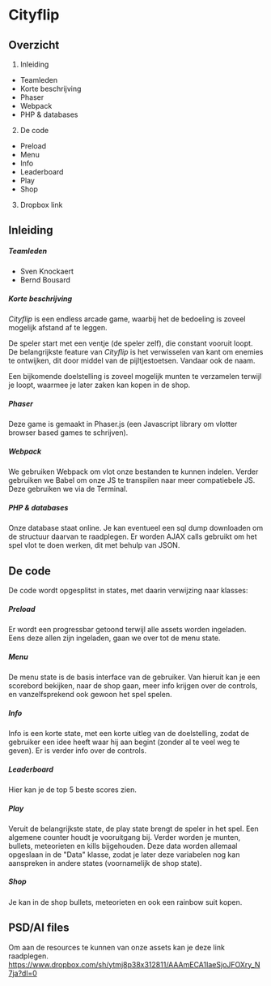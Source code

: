 # Cityflip

## Overzicht
1. Inleiding
  * Teamleden
  * Korte beschrijving
  * Phaser
  * Webpack
  * PHP & databases
2. De code
  * Preload
  * Menu
  * Info
  * Leaderboard
  * Play
  * Shop
3. Dropbox link

## Inleiding

##### Teamleden
* Sven Knockaert
* Bernd Bousard

##### Korte beschrijving
*Cityflip* is een endless arcade game, waarbij het de bedoeling is zoveel mogelijk afstand af te leggen.

De speler start met een ventje (de speler zelf), die constant vooruit loopt. De belangrijkste feature van *Cityflip*
is het verwisselen van kant om enemies te ontwijken, dit door middel van de pijltjestoetsen. Vandaar ook de naam.

Een bijkomende doelstelling is zoveel mogelijk munten te verzamelen terwijl je loopt,
waarmee je later zaken kan kopen in de shop.

##### Phaser
Deze game is gemaakt in Phaser.js (een Javascript library om vlotter browser based games te schrijven).

##### Webpack
We gebruiken Webpack om vlot onze bestanden te kunnen indelen. Verder gebruiken we Babel om onze JS te transpilen naar meer
compatiebele JS. Deze gebruiken we via de Terminal.

##### PHP & databases
Onze database staat online. Je kan eventueel een sql dump downloaden om de structuur daarvan te raadplegen. Er worden AJAX calls gebruikt om het spel vlot te doen werken, dit met behulp van JSON.


## De code
De code wordt opgesplitst in states, met daarin verwijzing naar klasses:

##### Preload
Er wordt een progressbar getoond terwijl alle assets worden ingeladen. Eens deze allen zijn ingeladen, gaan we over
tot de menu state.

##### Menu
De menu state is de basis interface van de gebruiker. Van hieruit kan je een scorebord bekijken, naar de shop gaan, meer info krijgen over de controls, en vanzelfsprekend ook gewoon het spel spelen.

##### Info
Info is een korte state, met een korte uitleg van de doelstelling, zodat de gebruiker een idee heeft waar hij aan begint (zonder al te veel weg te geven). Er is verder info over de controls.

##### Leaderboard
Hier kan je de top 5 beste scores zien.

##### Play
Veruit de belangrijkste state, de play state brengt de speler in het spel. Een algemene counter houdt je vooruitgang bij.
Verder worden je munten, bullets, meteorieten en kills bijgehouden. Deze data worden allemaal opgeslaan in de "Data" klasse, zodat je later deze variabelen nog kan aanspreken in andere states (voornamelijk de shop state).

##### Shop
Je kan in de shop bullets, meteorieten en ook een rainbow suit kopen.


## PSD/AI files
Om aan de resources te kunnen van onze assets kan je deze link raadplegen.
https://www.dropbox.com/sh/ytmj8p38x312811/AAAmECA1IaeSjoJFOXry_N7ja?dl=0


